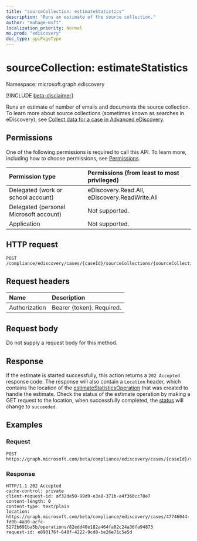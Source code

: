 ```yaml
---
title: "sourceCollection: estimateStatistics"
description: "Runs an estimate of the source collection."
author: "mahage-msft"
localization_priority: Normal
ms.prod: "ediscovery"
doc_type: apiPageType
---
```


# sourceCollection: estimateStatistics

Namespace: microsoft.graph.ediscovery

[!INCLUDE [beta-disclaimer](../../includes/beta-disclaimer.md)]

Runs an estimate of number of emails and documents the source collection. To learn more about source collections (sometimes known as searches in eDiscovery), see [Collect data for a case in Advanced eDiscovery](https://docs.microsoft.com/microsoft-365/compliance/collecting-data-for-ediscovery).

## Permissions

One of the following permissions is required to call this API. To learn more, including how to choose permissions, see [Permissions](/graph/permissions-reference).

|Permission type|Permissions (from least to most privileged)|
|:---|:---|
|Delegated (work or school account)|eDiscovery.Read.All, eDiscovery.ReadWrite.All|
|Delegated (personal Microsoft account)|Not supported.|
|Application|Not supported.|

## HTTP request

<!-- {
  "blockType": "ignored"
}
-->

``` http
POST /compliance/ediscovery/cases/{caseId}/sourceCollections/{sourceCollectionId}/estimateStatistics
```

## Request headers

|Name|Description|
|:---|:---|
|Authorization|Bearer {token}. Required.|

## Request body

Do not supply a request body for this method.

## Response

If the estimate is started successfully, this action returns a `202 Accepted` response code. The response will also contain a `Location` header, which contains the location of the [estimateStatisticsOperation](../resources/ediscovery-estimatestatisticsoperation.md) that was created to handle the estimate. Check the status of the estimate operation by making a GET request to the location, when successfully completed, the [status](../resources/ediscovery-caseoperation.md#caseoperationstatus-values) will change to `succeeded`.

## Examples

### Request

<!-- {
  "blockType": "request",
  "name": "sourcecollection_estimatestatistics"
}
-->

``` http
POST https://graph.microsoft.com/beta/compliance/ediscovery/cases/{caseId}/sourceCollections/{sourceCollectionId}/estimateStatistics
```

### Response

<!-- {
  "blockType": "response",
  "truncated": true
}
-->

``` http
HTTP/1.1 202 Accepted
cache-control: private
client-request-id: af32de50-99d9-e3a8-371b-a4f366cc78e7
content-length: 0
content-type: text/plain
location: https://graph.microsoft.com/beta/compliance/ediscovery/cases/47746044-fd0b-4a30-acfc-5272b691ba5b/operations/82edd40e182a464fa02c24a36fa94873
request-id: e890176f-640f-4222-9cd8-be26e71c5e5d
```

